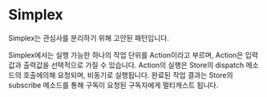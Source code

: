 # Simplex

Simplex는 관심사를 분리하기 위해 고안된 패턴입니다.

Simplex에서는 실행 가능한 하나의 작업 단위를 Action이라고 부르며, Action은 입력값과 출력값을 선택적으로 가질 수 있습니다.
Action의 실행은 Store의 dispatch 메소드의 호출에의해 요청되며, 비동기로 실행됩니다.
완료된 작업 결과는 Store의 subscribe 메소드를 통해 구독이 요청된 구독자에게 멀티캐스트 됩니다.
